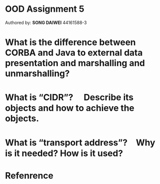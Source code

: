 # OOD Assignment 5
Authored by: **SONG DAIWEI**  44161588-3

# What is the difference between CORBA and Java to external data presentation and marshalling and unmarshalling?



# What is “CIDR”? 　Describe its objects and how to achieve the objects.


# What is “transport address”?　Why is it needed?  How is it used?


# Refenrence
